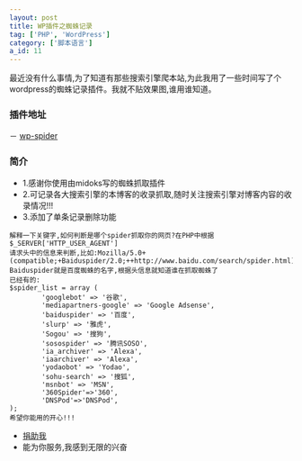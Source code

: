 ```yaml
---
layout: post
title: WP插件之蜘蛛记录
tag: ['PHP', 'WordPress']
category: ['脚本语言']
a_id: 11
---
```


最近没有什么事情,为了知道有那些搜索引擎爬本站,为此我用了一些时间写了个wordpress的蜘蛛记录插件。我就不贴效果图,谁用谁知道。


### 插件地址
－ [wp-spider](https://github.com/midoks/WordPressPlugins/tree/master/wp-spider)

### 简介

- 1.感谢你使用由midoks写的蜘蛛抓取插件
- 2.可记录各大搜索引擎的本博客的收录抓取,随时关注搜索引擎对博客内容的收录情况!!!
- 3.添加了单条记录删除功能

```
解释一下关键字,如何判断是哪个spider抓取你的网页?在PHP中根据$_SERVER['HTTP_USER_AGENT']
请求头中的信息来判断,比如:Mozilla/5.0+(compatible;+Baiduspider/2.0;++http://www.baidu.com/search/spider.html)
Baiduspider就是百度蜘蛛的名字,根据头信息就知道谁在抓取蜘蛛了
已经有的:
$spider_list = array (
		'googlebot' => '谷歌',
		'mediapartners-google' => 'Google Adsense',
		'baiduspider' => '百度',
		'slurp' => '雅虎',
		'Sogou' => '搜狗',
		'sosospider' => '腾讯SOSO',
		'ia_archiver' => 'Alexa',
		'iaarchiver' => 'Alexa',
		'yodaobot' => 'Yodao',
		'sohu-search' => '搜狐',
		'msnbot' => 'MSN',
		'360Spider'=>'360',
		'DNSPod'=>'DNSPod',	
);
希望你能用的开心!!!
```
- [捐助我](http://me.alipay.com/midoks)
- 能为你服务,我感到无限的兴奋
